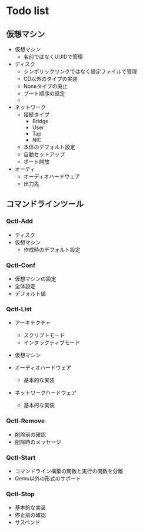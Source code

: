 # Todo list

## 仮想マシン

- 仮想マシン
  - 名前ではなくUUIDで管理
- ディスク
  - シンボリックリンクではなく設定ファイルで管理
  - CD以外のタイプの実装
  - Noneタイプの廃止
  - ブート順序の設定
  -
- ネットワーク
  - 接続タイプ
    - Bridge
    - User
    - Tap
    - NIC
  - 本体のデフォルト設定
  - 自動セットアップ
  - ポート開放
- オーディ
  - オーディオハードウェア
  - 出力先

## コマンドラインツール

### Qctl-Add

- ディスク
- 仮想マシン
  - 作成時のデフォルト設定

### Qctl-Conf

- 仮想マシンの設定
- 全体設定
- デフォルト値

### Qctl-List

- アーキテクチャ
  - スクリプトモード
  - インタラクティブモード
- 仮想マシン

- オーディオハードウェア
  - 基本的な実装
- ネットワークハードウェア
  - 基本的な実装

### Qctl-Remove

- 削除前の確認
- 削除時のメッセージ

### Qctl-Start

- コマンドライン構築の関数と実行の関数を分離
- Qemu以外の形式のサポート

### Qctl-Stop

- 基本的な実装
- 停止前の確認
- サスペンド
